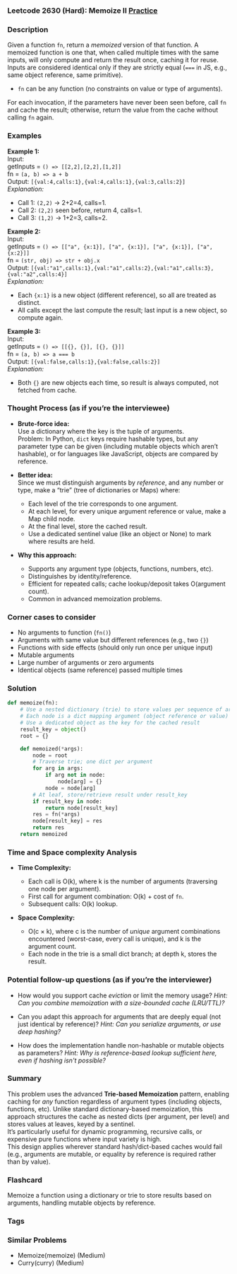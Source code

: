 ### Leetcode 2630 (Hard): Memoize II [Practice](https://leetcode.com/problems/memoize-ii)

### Description  
Given a function `fn`, return a *memoized* version of that function. A memoized function is one that, when called multiple times with the same inputs, will only compute and return the result once, caching it for reuse.  
Inputs are considered identical only if they are strictly equal (`===` in JS, e.g., same object reference, same primitive).  
- `fn` can be any function (no constraints on value or type of arguments).

For each invocation, if the parameters have never been seen before, call `fn` and cache the result; otherwise, return the value from the cache without calling `fn` again.

### Examples  

**Example 1:**  
Input:  
getInputs = `() => [[2,2],[2,2],[1,2]]`  
fn = `(a, b) => a + b`  
Output: `[{val:4,calls:1},{val:4,calls:1},{val:3,calls:2}]`  
*Explanation:*
- Call 1: `(2,2)` → 2+2=4, calls=1.
- Call 2: `(2,2)` seen before, return 4, calls=1.
- Call 3: `(1,2)` → 1+2=3, calls=2.

**Example 2:**  
Input:  
getInputs = `() => [["a", {x:1}], ["a", {x:1}], ["a", {x:1}], ["a", {x:2}]]`  
fn = `(str, obj) => str + obj.x`  
Output: `[{val:"a1",calls:1},{val:"a1",calls:2},{val:"a1",calls:3},{val:"a2",calls:4}]`  
*Explanation:*
- Each `{x:1}` is a new object (different reference), so all are treated as distinct.
- All calls except the last compute the result; last input is a new object, so compute again.

**Example 3:**  
Input:  
getInputs = `() => [[{}, {}], [{}, {}]]`  
fn = `(a, b) => a === b`  
Output: `[{val:false,calls:1},{val:false,calls:2}]`  
*Explanation:*  
- Both `{}` are new objects each time, so result is always computed, not fetched from cache.

### Thought Process (as if you’re the interviewee)  
- **Brute-force idea:**  
  Use a dictionary where the key is the tuple of arguments.  
  Problem: In Python, `dict` keys require hashable types, but any parameter type can be given (including mutable objects which aren’t hashable), or for languages like JavaScript, objects are compared by reference.
  
- **Better idea:**  
  Since we must distinguish arguments by *reference*, and any number or type, make a “trie” (tree of dictionaries or Maps) where:
    - Each level of the trie corresponds to one argument.
    - At each level, for every unique argument reference or value, make a Map child node.
    - At the final level, store the cached result.
    - Use a dedicated sentinel value (like an object or None) to mark where results are held.
  
- **Why this approach:**  
  - Supports any argument type (objects, functions, numbers, etc).
  - Distinguishes by identity/reference.
  - Efficient for repeated calls; cache lookup/deposit takes O(argument count).
  - Common in advanced memoization problems.

### Corner cases to consider  
- No arguments to function (`fn()`)
- Arguments with same value but different references (e.g., two `{}`)
- Functions with side effects (should only run once per unique input)
- Mutable arguments
- Large number of arguments or zero arguments
- Identical objects (same reference) passed multiple times

### Solution

```python
def memoize(fn):
    # Use a nested dictionary (trie) to store values per sequence of argument references
    # Each node is a dict mapping argument (object reference or value) -> next node
    # Use a dedicated object as the key for the cached result
    result_key = object()
    root = {}

    def memoized(*args):
        node = root
        # Traverse trie; one dict per argument
        for arg in args:
            if arg not in node:
                node[arg] = {}
            node = node[arg]
        # At leaf, store/retrieve result under result_key
        if result_key in node:
            return node[result_key]
        res = fn(*args)
        node[result_key] = res
        return res
    return memoized
```

### Time and Space complexity Analysis  

- **Time Complexity:**  
  - Each call is O(k), where k is the number of arguments (traversing one node per argument).
  - First call for argument combination: O(k) + cost of `fn`.
  - Subsequent calls: O(k) lookup.

- **Space Complexity:**  
  - O(c × k), where c is the number of *unique* argument combinations encountered (worst-case, every call is unique), and k is the argument count.  
  - Each node in the trie is a small dict branch; at depth k, stores the result.

### Potential follow-up questions (as if you’re the interviewer)  

- How would you support cache *eviction* or limit the memory usage?
  *Hint: Can you combine memoization with a size-bounded cache (LRU/TTL)?*

- Can you adapt this approach for arguments that are deeply equal (not just identical by reference)?
  *Hint: Can you serialize arguments, or use deep hashing?*

- How does the implementation handle non-hashable or mutable objects as parameters?
  *Hint: Why is reference-based lookup sufficient here, even if hashing isn't possible?*

### Summary
This problem uses the advanced **Trie-based Memoization** pattern, enabling caching for *any* function regardless of argument types (including objects, functions, etc). Unlike standard dictionary-based memoization, this approach structures the cache as nested dicts (per argument, per level) and stores values at leaves, keyed by a sentinel.  
It’s particularly useful for dynamic programming, recursive calls, or expensive pure functions where input variety is high.  
This design applies wherever standard hash/dict-based caches would fail (e.g., arguments are mutable, or equality by reference is required rather than by value).


### Flashcard
Memoize a function using a dictionary or trie to store results based on arguments, handling mutable objects by reference.

### Tags

### Similar Problems
- Memoize(memoize) (Medium)
- Curry(curry) (Medium)